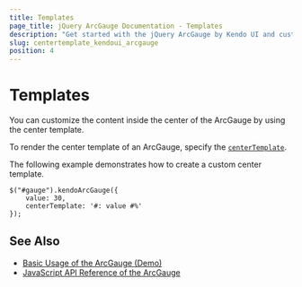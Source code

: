 ```yaml
---
title: Templates
page_title: jQuery ArcGauge Documentation - Templates
description: "Get started with the jQuery ArcGauge by Kendo UI and customize the content of its center by using the center template."
slug: centertemplate_kendoui_arcgauge
position: 4
---
```


# Templates

You can customize the content inside the center of the ArcGauge by using the center template.

To render the center template of an ArcGauge, specify the [`centerTemplate`](/api/javascript/dataviz/ui/arcgauge/configuration/centertemplate).

The following example demonstrates how to create a custom center template.

    $("#gauge").kendoArcGauge({
        value: 30,
        centerTemplate: '#: value #%'
    });

## See Also

* [Basic Usage of the ArcGauge (Demo)](https://demos.telerik.com/kendo-ui/arc-gauge/index)
* [JavaScript API Reference of the ArcGauge](/api/javascript/dataviz/ui/arcgauge)
